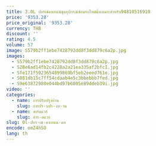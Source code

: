 ```yaml
---
title: 3.0L ปอร์เช่คาเยนน์ชุดอุปกรณ์ซ่อมรถไทม์มิ่งเหมาะสำหรับ94810516910
price: '9353.28'
price_original: '9353.28'
currency: THB
discount: ''
rating: 4.5
volume: 57
image: S579b2ff1ebe7428792dd8f3dd879c6a2p.jpg
images:
  - S579b2ff1ebe7428792dd8f3dd879c6a2p.jpg
  - S28e6ad14fb2c4228a2a21ea335af2bfcI.jpg
  - Sfe171f5923654899869bf5eb2eeed761e.jpg
  - S081db15c7ff54cdaab4e5c3bbebbb7fed.jpg
  - S9e63872980e044bd97b6005e89ddeb39i.jpg
video: ''
categories:
  - name: การปรับปรุงบ้าน
    slug: การปร-บปร-งบ-าน
  - name: ฮาร์ดแวร์
    slug: ฮาร-ดแวร
slug: 0l-ปอร-เช-คาเยนน-ดอ
encode: omZ4hSO
lang: th
---
```

  